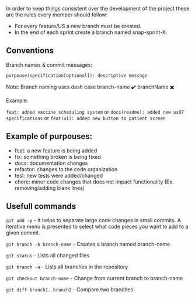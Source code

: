 In order to keep things consistent over the development of the project these are the rules every member should follow:

- For every feature/US a new branch must be created.
- In the end of each sprint create a branch named snap-sprint-X. 

Conventions
------
Branch names & commit messages:

`purpouse(specification[optional]): descriptive message`


Note: Branch naming uses dash case
branch-name ✔️
branchName ✖️


Example:


`feat: added vaccine scheduling system`
or
`docs(readme): added new us07 specifications`
or
`feat(ui): added new button to patient screen`


Example of purpouses:
----
- feat: a new feature is being added
- fix: something broken is being fixed
- docs: documentation changes
- refactor: changes to the code organization
- test: new tests were added/changed
- chore: minor code changes that does not impact functionality (Ex. removing/adding blank lines)

Usefull commands
------

`git add -p` - It helps to separate large code changes in small commits. A iterative menu is presented to select what code pieces you want to add to a given commit.


`git branch -b branch-name` - Creates a branch named branch-name


`git status` - Lists all changed files


`git branch -a` - Lists all branches in the repository


`git checkout branch-name` - Change from current branch to branch-name


`git diff branch1..branch2` - Compare two branches